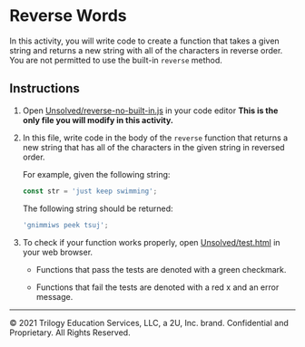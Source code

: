 # Reverse Words

In this activity, you will write code to create a function that takes a given string and returns a new string with all of the characters in reverse order. You are not permitted to use the built-in `reverse` method.

## Instructions

1. Open [Unsolved/reverse-no-built-in.js](Unsolved/reverse-no-built-in.js) in your code editor **This is the only file you will modify in this activity.**

2. In this file, write code in the body of the `reverse` function that returns a new string that has all of the characters in the given string in reversed order.

   For example, given the following string:

   ```js
   const str = 'just keep swimming';
   ```

   The following string should be returned:

   ```js
   'gnimmiws peek tsuj';
   ```

3. To check if your function works properly, open [Unsolved/test.html](Unsolved/test.html) in your web browser.

   - Functions that pass the tests are denoted with a green checkmark.

   - Functions that fail the tests are denoted with a red x and an error message.

---

© 2021 Trilogy Education Services, LLC, a 2U, Inc. brand. Confidential and Proprietary. All Rights Reserved.
